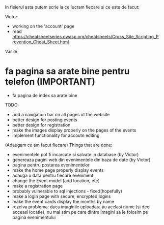 In fisierul asta putem scrie la ce lucram fiecare si ce este de facut:

Victor:
- working on the 'account' page
- read https://cheatsheetseries.owasp.org/cheatsheets/Cross_Site_Scripting_Prevention_Cheat_Sheet.html


Vasile:
# fa pagina sa arate bine pentru telefon (IMPORTANT)
- fa pagina de index sa arate bine

TODO:
- add a navigation bar on all pages of the website
- better design for posting events
- better design for registration
- make the images display properly on the pages of the events
- implement functionality for accoutn editing


(Adaugam ce am facut fiecare)
Things that are done:
- evenimentele pot fi incarcate si salvate in database (by Victor)
- genereaza pagini web din evenimentele din baza de date (by Victor)
- pagina pentru postarea evenimentelor
- make the home page properly display events 
- adauga o data pentru fiecare eveniment 
- change the Event model (add location, etc)
- make a registration page 
- probably vulnerable to sql injections - fixed(hopefully)
- make a login page with secure, encrypted logins
- make the event cards display the months by name
- rezolva problema: daca imaginile uploadata au acelasi nume (si deci acceasi locatie), nu mai stim pe care dintre imagini sa le folosim pe pagina evenimentului